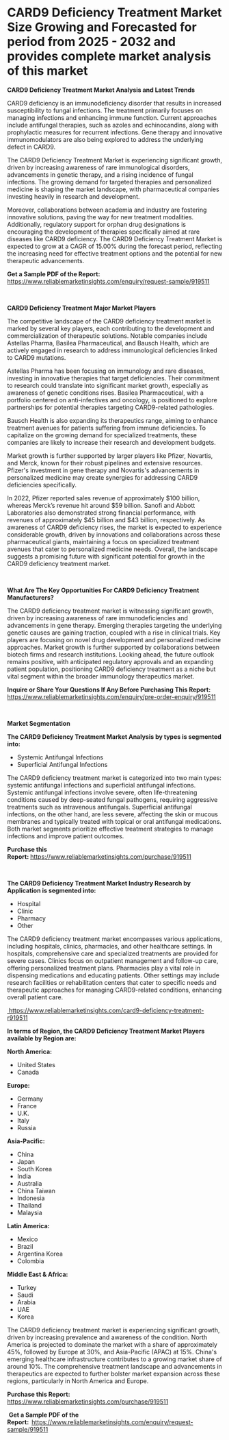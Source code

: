 <p><h1>CARD9 Deficiency Treatment Market Size Growing and Forecasted for period from 2025 - 2032 and provides complete market analysis of this market</h1></p><p><strong>CARD9 Deficiency Treatment Market Analysis and Latest Trends</strong></p>
<p><p>CARD9 deficiency is an immunodeficiency disorder that results in increased susceptibility to fungal infections. The treatment primarily focuses on managing infections and enhancing immune function. Current approaches include antifungal therapies, such as azoles and echinocandins, along with prophylactic measures for recurrent infections. Gene therapy and innovative immunomodulators are also being explored to address the underlying defect in CARD9.</p><p>The CARD9 Deficiency Treatment Market is experiencing significant growth, driven by increasing awareness of rare immunological disorders, advancements in genetic therapy, and a rising incidence of fungal infections. The growing demand for targeted therapies and personalized medicine is shaping the market landscape, with pharmaceutical companies investing heavily in research and development. </p><p>Moreover, collaborations between academia and industry are fostering innovative solutions, paving the way for new treatment modalities. Additionally, regulatory support for orphan drug designations is encouraging the development of therapies specifically aimed at rare diseases like CARD9 deficiency. The CARD9 Deficiency Treatment Market is expected to grow at a CAGR of 15.00% during the forecast period, reflecting the increasing need for effective treatment options and the potential for new therapeutic advancements.</p></p>
<p><strong>Get a Sample PDF of the Report:&nbsp;</strong> <a href="https://www.reliablemarketinsights.com/enquiry/request-sample/919511?utm_campaign=2177&utm_medium=2&utm_source=Github&utm_content=ia&utm_term=16042025&utm_id=card9-deficiency-treatment">https://www.reliablemarketinsights.com/enquiry/request-sample/919511</a></p>
<p>&nbsp;</p>
<p><strong>CARD9 Deficiency Treatment Major Market Players</strong></p>
<p><p>The competitive landscape of the CARD9 deficiency treatment market is marked by several key players, each contributing to the development and commercialization of therapeutic solutions. Notable companies include Astellas Pharma, Basilea Pharmaceutical, and Bausch Health, which are actively engaged in research to address immunological deficiencies linked to CARD9 mutations.</p><p>Astellas Pharma has been focusing on immunology and rare diseases, investing in innovative therapies that target deficiencies. Their commitment to research could translate into significant market growth, especially as awareness of genetic conditions rises. Basilea Pharmaceutical, with a portfolio centered on anti-infectives and oncology, is positioned to explore partnerships for potential therapies targeting CARD9-related pathologies.</p><p>Bausch Health is also expanding its therapeutics range, aiming to enhance treatment avenues for patients suffering from immune deficiencies. To capitalize on the growing demand for specialized treatments, these companies are likely to increase their research and development budgets.</p><p>Market growth is further supported by larger players like Pfizer, Novartis, and Merck, known for their robust pipelines and extensive resources. Pfizer's investment in gene therapy and Novartis's advancements in personalized medicine may create synergies for addressing CARD9 deficiencies specifically.</p><p>In 2022, Pfizer reported sales revenue of approximately $100 billion, whereas Merck’s revenue hit around $59 billion. Sanofi and Abbott Laboratories also demonstrated strong financial performance, with revenues of approximately $45 billion and $43 billion, respectively. As awareness of CARD9 deficiency rises, the market is expected to experience considerable growth, driven by innovations and collaborations across these pharmaceutical giants, maintaining a focus on specialized treatment avenues that cater to personalized medicine needs. Overall, the landscape suggests a promising future with significant potential for growth in the CARD9 deficiency treatment market.</p></p>
<p>&nbsp;</p>
<p><strong>What Are The Key Opportunities For CARD9 Deficiency Treatment Manufacturers?</strong></p>
<p><p>The CARD9 deficiency treatment market is witnessing significant growth, driven by increasing awareness of rare immunodeficiencies and advancements in gene therapy. Emerging therapies targeting the underlying genetic causes are gaining traction, coupled with a rise in clinical trials. Key players are focusing on novel drug development and personalized medicine approaches. Market growth is further supported by collaborations between biotech firms and research institutions. Looking ahead, the future outlook remains positive, with anticipated regulatory approvals and an expanding patient population, positioning CARD9 deficiency treatment as a niche but vital segment within the broader immunology therapeutics market.</p></p>
<p><strong>Inquire or Share Your Questions If Any Before Purchasing This Report:</strong> <a href="https://www.reliablemarketinsights.com/enquiry/pre-order-enquiry/919511?utm_campaign=2177&utm_medium=2&utm_source=Github&utm_content=ia&utm_term=16042025&utm_id=card9-deficiency-treatment">https://www.reliablemarketinsights.com/enquiry/pre-order-enquiry/919511</a></p>
<p>&nbsp;</p>
<p><strong>Market Segmentation</strong></p>
<p><strong>The CARD9 Deficiency Treatment Market Analysis by types is segmented into:</strong></p>
<p><ul><li>Systemic Antifungal Infections</li><li>Superficial Antifungal Infections</li></ul></p>
<p><p>The CARD9 deficiency treatment market is categorized into two main types: systemic antifungal infections and superficial antifungal infections. Systemic antifungal infections involve severe, often life-threatening conditions caused by deep-seated fungal pathogens, requiring aggressive treatments such as intravenous antifungals. Superficial antifungal infections, on the other hand, are less severe, affecting the skin or mucous membranes and typically treated with topical or oral antifungal medications. Both market segments prioritize effective treatment strategies to manage infections and improve patient outcomes.</p></p>
<p><strong>Purchase this Report:&nbsp;</strong><a href="https://www.reliablemarketinsights.com/purchase/919511?utm_campaign=2177&utm_medium=2&utm_source=Github&utm_content=ia&utm_term=16042025&utm_id=card9-deficiency-treatment">https://www.reliablemarketinsights.com/purchase/919511</a></p>
<p>&nbsp;</p>
<p><strong>The CARD9 Deficiency Treatment Market Industry Research by Application is segmented into:</strong></p>
<p><ul><li>Hospital</li><li>Clinic</li><li>Pharmacy</li><li>Other</li></ul></p>
<p><p>The CARD9 deficiency treatment market encompasses various applications, including hospitals, clinics, pharmacies, and other healthcare settings. In hospitals, comprehensive care and specialized treatments are provided for severe cases. Clinics focus on outpatient management and follow-up care, offering personalized treatment plans. Pharmacies play a vital role in dispensing medications and educating patients. Other settings may include research facilities or rehabilitation centers that cater to specific needs and therapeutic approaches for managing CARD9-related conditions, enhancing overall patient care.</p></p>
<p><a href="https://www.reliablemarketinsights.com/card9-deficiency-treatment-r919511?utm_campaign=2177&utm_medium=2&utm_source=Github&utm_content=ia&utm_term=16042025&utm_id=card9-deficiency-treatment">&nbsp;https://www.reliablemarketinsights.com/card9-deficiency-treatment-r919511</a></p>
<p><strong>In terms of Region, the CARD9 Deficiency Treatment Market Players available by Region are:</strong></p>
<p>
    <p> <strong> North America: </strong>
        <ul>
            <li>United States</li>
            <li>Canada</li>
        </ul>
        </p> 
    <p> <strong> Europe: </strong>
        <ul>
            <li>Germany</li>
            <li>France</li>
            <li>U.K.</li>
            <li>Italy</li>
            <li>Russia</li>
        </ul>
        </p> 
    <p> <strong> Asia-Pacific: </strong>
        <ul>
            <li>China</li>
            <li>Japan</li>
            <li>South Korea</li>
            <li>India</li>
            <li>Australia</li>
            <li>China Taiwan</li>
            <li>Indonesia</li>
            <li>Thailand</li>
            <li>Malaysia</li>
        </ul>
        </p> 
    <p> <strong> Latin America: </strong>
        <ul>
            <li>Mexico</li>
            <li>Brazil</li>
            <li>Argentina Korea</li>
            <li>Colombia</li>
        </ul>
        </p> 
    <p> <strong> Middle East & Africa: </strong>
        <ul>
            <li>Turkey</li>
            <li>Saudi</li>
            <li>Arabia</li>
            <li>UAE</li>
            <li>Korea</li>
        </ul>
    </p>
    </p>
<p><p>The CARD9 deficiency treatment market is experiencing significant growth, driven by increasing prevalence and awareness of the condition. North America is projected to dominate the market with a share of approximately 45%, followed by Europe at 30%, and Asia-Pacific (APAC) at 15%. China's emerging healthcare infrastructure contributes to a growing market share of around 10%. The comprehensive treatment landscape and advancements in therapeutics are expected to further bolster market expansion across these regions, particularly in North America and Europe.</p></p>
<p><strong>Purchase this Report: </strong><a href="https://www.reliablemarketinsights.com/purchase/919511?utm_campaign=2177&utm_medium=2&utm_source=Github&utm_content=ia&utm_term=16042025&utm_id=card9-deficiency-treatment">https://www.reliablemarketinsights.com/purchase/919511</a></p>
<p>&nbsp;<strong>Get a Sample PDF of the Report:&nbsp;&nbsp;</strong><a href="https://www.reliablemarketinsights.com/enquiry/request-sample/919511?utm_campaign=2177&utm_medium=2&utm_source=Github&utm_content=ia&utm_term=16042025&utm_id=card9-deficiency-treatment">https://www.reliablemarketinsights.com/enquiry/request-sample/919511</a></p>
<p><strong></strong></p>
<p><p></p><p></p><p></p></p>